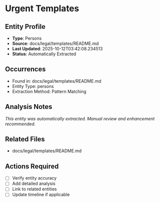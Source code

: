 # Urgent Templates

## Entity Profile
- **Type**: Persons
- **Source**: docs/legal/templates/README.md
- **Last Updated**: 2025-10-12T03:42:08.234513
- **Status**: Automatically Extracted

## Occurrences
- Found in: docs/legal/templates/README.md
- Entity Type: persons
- Extraction Method: Pattern Matching

## Analysis Notes
*This entity was automatically extracted. Manual review and enhancement recommended.*

## Related Files
- docs/legal/templates/README.md

## Actions Required
- [ ] Verify entity accuracy
- [ ] Add detailed analysis
- [ ] Link to related entities
- [ ] Update timeline if applicable
